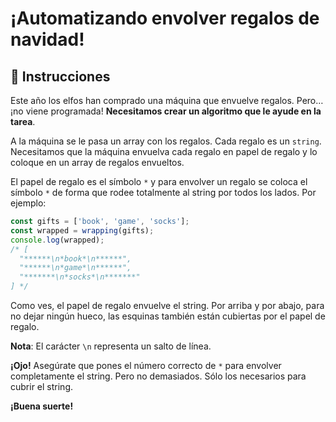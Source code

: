 # ¡Automatizando envolver regalos de navidad!

## 🔢 Instrucciones

Este año los elfos han comprado una máquina que envuelve regalos. Pero… ¡no viene programada!  **Necesitamos crear un algoritmo que le ayude en la tarea**.

A la máquina se le pasa un array con los regalos. Cada regalo es un `string`. Necesitamos que la máquina envuelva cada regalo en papel de regalo y lo coloque en un array de regalos envueltos.

El papel de regalo es el símbolo `*` y para envolver un regalo se coloca el símbolo `*` de forma que rodee totalmente al string por todos los lados. Por ejemplo:

```javascript
const gifts = ['book', 'game', 'socks'];
const wrapped = wrapping(gifts);
console.log(wrapped);
/* [
  "******\n*book*\n******",
  "******\n*game*\n******",
  "*******\n*socks*\n*******"
] */
```

Como ves, el papel de regalo envuelve el string. Por arriba y por abajo, para no dejar ningún hueco, las esquinas también están cubiertas por el papel de regalo.

**Nota**: El carácter `\n` representa un salto de línea.

**¡Ojo!** Asegúrate que pones el número correcto de `*` para envolver completamente el string. Pero no demasiados. Sólo los necesarios para cubrir el string.

**¡Buena suerte!**
